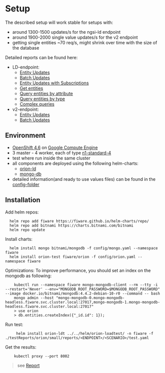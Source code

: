 # Setup

The described setup will work stable for setups with:
- around 1300-1500 updates/s for the ngsi-ld endpoint 
- around 1900-2000 single value updates/s for the v2 endpoint
- getting single entities ~70 req/s, might shrink over time with the size of the database

Detailed reports can be found here:
* LD-endpoint:
    * [Entity Updates](https://wistefan.github.io/orion-loadtest/testReports/orion/small/reports/ld/EntityUpdateSimulation/gatling-report.html) 
    * [Batch Updates](https://wistefan.github.io/orion-loadtest/testReports/orion/small/reports/ld/BatchUpdateSimulation/gatling-report.html) 
    * [Entity Updates with Subscriptions](https://wistefan.github.io/orion-loadtest/testReports/orion/small/reports/ld/EntityUpdateWithSubscriptionSimulation/gatling-report.html) 
    * [Get entities](https://wistefan.github.io/orion-loadtest/testReports/orion/small/reports/ld/GetSingleEntitiesSimulation/gatling-report.html) 
    * [Query entities by attribute](https://wistefan.github.io/orion-loadtest/testReports/orion/small/reports/ld/QueryEntitiesByAttributeSimulation/gatling-report.html) 
    * [Query entities by type](https://wistefan.github.io/orion-loadtest/testReports/orion/small/reports/ld/QueryEntitiesByTypeSimulation/gatling-report.html) 
    * [Complex queries](https://wistefan.github.io/orion-loadtest/testReports/orion/small/reports/ld/ComplexQueryEntitiesByAttributeSimulation/gatling-report.html) 
* v2-endpoint:
    * [Entity Updates](https://wistefan.github.io/orion-loadtest/testReports/orion/small/reports/v2/EntityUpdateSimulation/gatling-report.html) 
    * [Batch Updates](https://wistefan.github.io/orion-loadtest/testReports/orion/small/reports/v2/BatchUpdateSimulation/gatling-report.html) 
    

## Environment

- [OpenShift 4.6](https://docs.openshift.com/container-platform/4.6/welcome/index.html) on [Google Compute Engine](https://cloud.google.com/compute)
- 3 master - 4 worker, each of type [n1-standard-4](https://cloud.google.com/compute/docs/machine-types)
- test where run inside the same cluster
- all components are deployed using the following helm-charts:
    - [orion-ld](https://github.com/FIWARE/helm-charts/tree/main/charts/orion)
    - [mongo-db](https://github.com/bitnami/charts/tree/master/bitnami/mongodb)
- detailed information(and ready to use values files) can be found in the [config-folder](config)

## Installation

Add helm repos:
```
  helm repo add fiware https://fiware.github.io/helm-charts/repo/
  helm repo add bitnami https://charts.bitnami.com/bitnami
  helm repo update
```

Install charts:
```
  helm install mongo bitnami/mongodb -f config/mongo.yaml --namespace fiware
  helm install orion-test fiware/orion -f config/orion.yaml --namespace fiware
```

Optimizations:
To improve performance, you should set an index on the mongodb as following:
```
    kubectl run --namespace fiware mongo-mongodb-client --rm --tty -i --restart='Never' --env="MONGODB_ROOT_PASSWORD=$MONGODB_ROOT_PASSWORD" --image docker.io/bitnami/mongodb:4.4.2-debian-10-r0 --command -- bash
    mongo admin --host "mongo-mongodb-0.mongo-mongodb-headless.fiware.svc.cluster.local:27017,mongo-mongodb-1.mongo-mongodb-headless.fiware.svc.cluster.local:27017"
    > use orion
    > db.entities.createIndex({"_id.id": 1});
```

Run test:
```
     helm install orion-ldt ../../helm/orion-loadtest/ -n fiware -f ./testReports/orion/small/reports/<ENDPOINT>/<SCENARIO>/test.yaml
```

Get the results:
```
    kubectl proxy --port 8002
```
> see [Report](http://localhost:8002/api/v1/namespaces/fiware/services/orion-ldt-orion-loadtest:8080/proxy/)